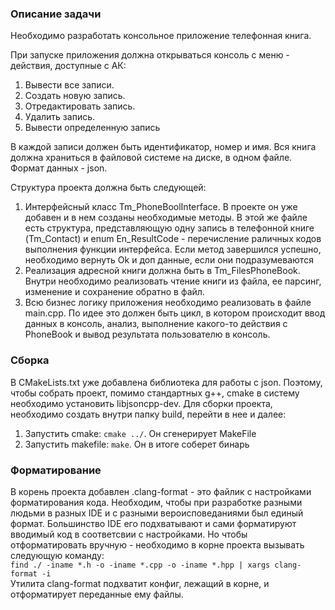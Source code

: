 ### Описание задачи
Необходимо разработать консольное приложение телефонная книга.

При запуске приложения должна открываться консоль с меню - действия, доступные с АК:
1. Вывести все записи.
2. Создать новую запись.
3. Отредактировать запись.
4. Удалить запись.
5. Вывести определенную запись

В каждой записи должен быть идентификатор, номер и имя.
Вся книга должна храниться в файловой системе на диске, в одном файле. Формат данных - json.


Структура проекта должна быть следующей:
1. Интерфейсный класс Tm_PhoneBoolInterface. В проекте он уже добавен и в нем созданы необходимые методы.
В этой же файле есть структура, представляющую одну запись в телефонной книге (Tm_Contact) и enum En_ResultCode - перечисление
раличных кодов выполнения функции интерфейса. Если метод завершился успешно, необходимо вернуть Ok и доп данные, если они подразумеваются
2. Реализация адресной книги должна быть в Tm_FilesPhoneBook. Внутри необходимо реализовать чтение книги из файла,
ее парсинг, изменение и сохранение обратно в файл.
3. Всю бизнес логику приложения необходимо реализовать в файле main.cpp. По идее это должен быть цикл, в котором происходит ввод данных в консоль,
анализ, выполнение какого-то действия с PhoneBook и вывод результата пользователю в консоль.


### Сборка
В CMakeLists.txt уже добавлена библиотека для работы с json. Поэтому, чтобы собрать проект, помимо стандартных g++,
cmake в систему необходимо установить libjsoncpp-dev.
Для сборки проекта, необходимо создать внутри папку build, перейти в нее и далее:
1. Запустить cmake: `cmake ../`. Он сгенерирует MakeFile
2. Запустить makefile: `make`. Он в итоге соберет бинарь

### Форматирование
В корень проекта добавлен .clang-format - это файлик с настройками форматирования кода. Необходим,
чтобы при разработке разными людьми в разных IDE и с разными вероисповеданиями был единый формат.
Большинство IDE его подхватывают и сами форматируют вводимый код в соответсвии с настройками.
Но чтобы отформатировать вручную - необходимо в корне проекта вызывать следующую команду:  
`find ./ -iname *.h -o -iname *.cpp -o -iname *.hpp | xargs clang-format -i`  
Утилита clang-format подхватит конфиг, лежащий в корне, и отформатирует переданные ему файлы.


